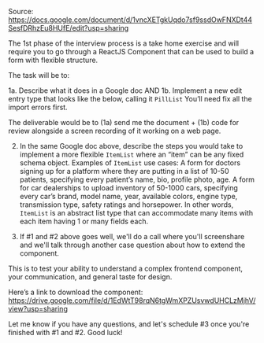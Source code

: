 Source:
https://docs.google.com/document/d/1vncXETgkUqdo7sf9ssdOwFNXDt44SesfDRhzEu8HUfE/edit?usp=sharing




The 1st phase of the interview process is a take home exercise and will require you to go through a ReactJS Component that can be used to build a form with flexible structure.


The task will be to:


1a. Describe what it does in a Google doc AND
1b. Implement a new edit entry type that looks like the below, calling it `PillList` You’ll need fix all the import errors first.


The deliverable would be to (1a) send me the document + (1b) code for review alongside a screen recording of it working on a web page.



2. In the same Google doc above, describe the steps you would take to implement a more flexible `ItemList` where an “item” can be any fixed schema object. Examples of `ItemList` use cases:
   A form for doctors signing up for a platform where they are putting in a list of 10-50 patients, specifying every patient’s name, bio, profile photo, age.
   A form for car dealerships to upload inventory of 50-1000 cars, specifying every car’s brand, model name, year, available colors, engine type, transmission type, safety ratings and horsepower.
   In other words, `ItemList` is an abstract list type that can accommodate many items with each item having 1 or many fields each.


3. If #1 and #2 above goes well, we'll do a call where you'll screenshare and we'll talk through another case question about how to extend the component.




This is to test your ability to understand a complex frontend component, your communication, and general taste for design.


Here’s a link to download the component: https://drive.google.com/file/d/1EdWtT98rqN6tgWmXPZUsvwdUHCLzMjhV/view?usp=sharing


Let me know if you have any questions, and let's schedule #3 once you're finished with #1 and #2. Good luck!

